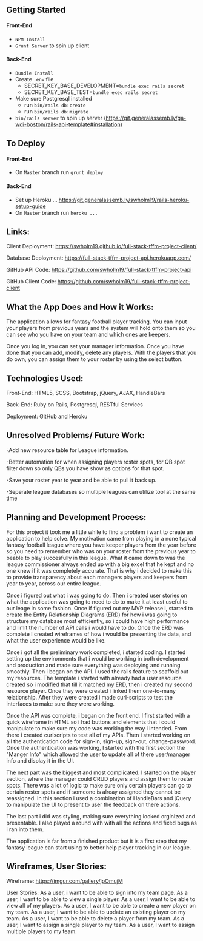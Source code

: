 ## Getting Started
#### Front-End
- `NPM Install`
- `Grunt Server` to spin up client

#### Back-End
- `Bundle Install`
- Create `.env` file
  - SECRET_KEY_BASE_DEVELOPMENT=`bundle exec rails secret`
  - SECRET_KEY_BASE_TEST=`bundle exec rails secret`
- Make sure Postgresql installed
  - run `bin/rails db:create`
  - run `bin/rails db:migrate`
- `bin/rails server` to spin up server
(https://git.generalassemb.ly/ga-wdi-boston/rails-api-template#installation)

## To Deploy
#### Front-End
- On `Master` branch run `grunt deploy`

#### Back-End
- Set up Heroku ... https://git.generalassemb.ly/swholm19/rails-heroku-setup-guide
- On `Master` branch run `heroku ...`


## Links:
Client Deployment: https://swholm19.github.io/full-stack-tffm-project-client/

Database Deployment: https://full-stack-tffm-project-api.herokuapp.com/

GitHub API Code: https://github.com/swholm19/full-stack-tffm-project-api

GitHub Client Code: https://github.com/swholm19/full-stack-tffm-project-client

## What the App Does and How it Works:
The application allows for fantasy football player tracking. You can input your
players from previous years and the system will hold onto them so you can
see who you have on your team and which ones are keepers.

Once you log in, you can set your manager information. Once you have done that
you can add, modify, delete any players. With the players that you do own, you
can assign them to your roster by using the select button.

## Technologies Used:
Front-End: HTML5, SCSS, Bootstrap, jQuery, AJAX, HandleBars

Back-End: Ruby on Rails, Postgresql, RESTful Services

Deployment: GitHub and Heroku

## Unresolved Problems/ Future Work:
-Add new resource table for League information.

-Better automation for when assigning players roster spots, for QB spot filter
down so only QBs you have show as options for that spot.

-Save your roster year to year and be able to pull it back up.

-Seperate league databases so multiple leagues can utilize tool at the same time

## Planning and Development Process:
For this project it took me a little while to find a problem i want to create
an application to help solve. My motivation came from playing in a none
typical fantasy football league where you have keeper players from the year
before so you need to remember who was on your roster from the previous year
to beable to play succesfully in this league. What it came down to was the
league commissioner always ended up with a big excel that he kept and
no one knew if it was completely accurate. That is why i decided to make this
to provide transparency about each managers players and keepers from year
to year, across our entire league.

Once i figured out what i was going to do. Then i created user stories on
what the application was going to need to do to make it at least
useful to our leage in some fashion. Once if figured out my MVP release i,
started to create the Entity Relationship Diagrams (ERD) for how i was going to
structure my database most efficiently, so i could have high performance and
limit the number of API calls i would have to do. Once the ERD was complete
I created wireframes of how i would be presenting the data, and what the user
experience would be like.

Once i got all the preliminary work completed, i started coding. I started
setting up the environments that i would be working in both development and
production and made sure everything was deploying and running smoothly. Then i
began on the API. I used the rails feature to scaffold out my resources.
The template i started with already had a user resource created so i
modified that till it matched my ERD, then i created my second resource
player. Once they were created i linked them one-to-many relationship. After
they were created i made curl-scripts to test the interfaces to make sure they
were working.

Once the API was complete, i began on the front end. I first started with a
quick wireframe in HTML so i had buttons and elements that i could manipulate
to make sure my code was working the way i intended. From there i created
curlscripts to test all of my APIs. Then i started working on all the
authentication code for sign-in, sign-up, sign-out, change-password. Once the
authentication was working, I started with the first section the "Manger Info"
which allowed the user to update all of there user/manager info and display
it in the UI.

The next part was the biggest and most complicated. I started on the player
section, where the manager could CRUD players and assign them to roster spots.
There was a lot of logic to make sure only certain players can go to certain
roster spots and if someone is alreay assigned they cannot be reassigned. In
this section i used a combination of HandleBars and jQuery to manipulate the
UI to present to user the feedback on there actions.

The last part i did was styling, making sure everything looked orginized and
presentable. I also played a round with with all the actions and fixed bugs as
i ran into them.

The application is far from a finished product but it is a first step that
my fantasy league can start using to better help player tracking in our league.

## Wireframes, User Stories:
Wireframe: https://imgur.com/gallery/jpOmujM

User Stories:
As a user, i want to be able to sign into my team page.
As a user, I want to be able to view a single player.
As a user, I want to be able to view all of my players.
As a user, I want to be able to create a new player on my team.
As a user, I want to be able to update an existing player on my team.
As a user, I want to be able to delete a player from my team.
As a user, I want to assign a single player to my team.
As a user, I want to assign multiple players to my team.
